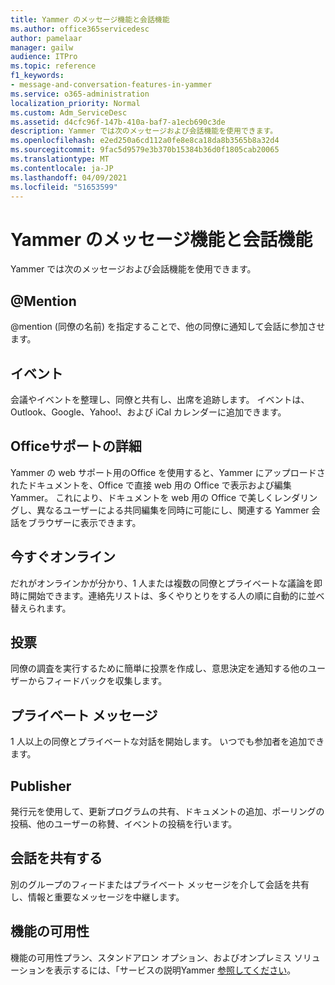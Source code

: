 ```yaml
---
title: Yammer のメッセージ機能と会話機能
ms.author: office365servicedesc
author: pamelaar
manager: gailw
audience: ITPro
ms.topic: reference
f1_keywords:
- message-and-conversation-features-in-yammer
ms.service: o365-administration
localization_priority: Normal
ms.custom: Adm_ServiceDesc
ms.assetid: d4cfc96f-147b-410a-baf7-a1ecb690c3de
description: Yammer では次のメッセージおよび会話機能を使用できます。
ms.openlocfilehash: e2ed250a6cd112a0fe8e8ca18da8b3565b8a32d4
ms.sourcegitcommit: 9fac5d9579e3b370b15384b36d0f1805cab20065
ms.translationtype: MT
ms.contentlocale: ja-JP
ms.lasthandoff: 04/09/2021
ms.locfileid: "51653599"
---
```

# <a name="message-and-conversation-features-in-yammer"></a>Yammer のメッセージ機能と会話機能

Yammer では次のメッセージおよび会話機能を使用できます。
  
## <a name="mention"></a>@Mention

@mention (同僚の名前) を指定することで、他の同僚に通知して会話に参加させます。

## <a name="events"></a>イベント

会議やイベントを整理し、同僚と共有し、出席を追跡します。 イベントは、Outlook、Google、Yahoo!、および iCal カレンダーに追加できます。
  
## <a name="office-for-the-web-support"></a>Officeサポートの詳細

Yammer の web サポート用のOffice を使用すると、Yammer にアップロードされたドキュメントを、Office で直接 web 用の Office で表示および編集Yammer。 これにより、ドキュメントを web 用の Office で美しくレンダリングし、異なるユーザーによる共同編集を同時に可能にし、関連する Yammer 会話をブラウザーに表示できます。

## <a name="online-now"></a>今すぐオンライン

だれがオンラインかが分かり、1 人または複数の同僚とプライベートな議論を即時に開始できます。連絡先リストは、多くやりとりをする人の順に自動的に並べ替えられます。

## <a name="polls"></a>投票

同僚の調査を実行するために簡単に投票を作成し、意思決定を通知する他のユーザーからフィードバックを収集します。
  
## <a name="private-messages"></a>プライベート メッセージ

1 人以上の同僚とプライベートな対話を開始します。 いつでも参加者を追加できます。

## <a name="publisher"></a>Publisher

発行元を使用して、更新プログラムの共有、ドキュメントの追加、ポーリングの投稿、他のユーザーの称賛、イベントの投稿を行います。
    
## <a name="share-conversations"></a>会話を共有する

別のグループのフィードまたはプライベート メッセージを介して会話を共有し、情報と重要なメッセージを中継します。
  
## <a name="feature-availability"></a>機能の可用性

機能の可用性プラン、スタンドアロン オプション、およびオンプレミス ソリューションを表示するには、「サービスの説明Yammer [参照してください](yammer-service-description.md)。
  